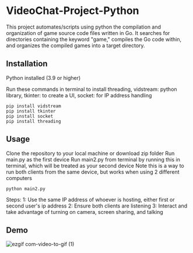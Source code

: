 # VideoChat-Project-Python
This project automates/scripts using python the compilation and organization of game source code files written in Go. It searches for directories containing the keyword "game," compiles the Go code within, and organizes the compiled games into a target directory.

## Installation

Python installed (3.9 or higher)

Run these commands in terminal to install threading, vidstream: python library, tkinter: to create a UI, socket: for IP address handling
```
pip install vidstream
pip install tkinter
pip install socket
pip install threading
```

## Usage
Clone the repository to your local machine or download zip folder
Run main.py as the first device
Run main2.py from terminal by running this in terminal, which will be treated as your second device
Note this is a way to run both clients from the same device, but works when using 2 different computers

```
python main2.py

```

Steps: 
1: Use the same IP address of whoever is hosting, either first or second user's ip address
2: Ensure both clients are listening
3: Interact and take advantage of turning on camera, screen sharing, and talking


## Demo
![ezgif com-video-to-gif (1)](https://github.com/ahmadbasyouni10/VideoChat-Project-Python/assets/120362910/5b304036-07b9-42d7-9a00-c14fb677a283)




